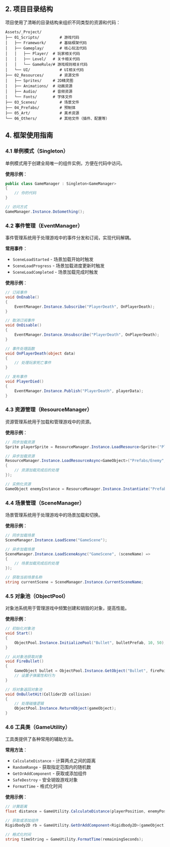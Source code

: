 ## 2. 项目目录结构

项目使用了清晰的目录结构来组织不同类型的资源和代码：

```
Assets/_Project/
├── 01_Scripts/         # 游戏代码
│   ├── Framework/      # 基础框架代码
│   ├── Gameplay/       # 核心玩法代码
│   │   ├── Player/  # 玩家相关代码
│   │   ├── Level/   # 关卡相关代码
│   │   └── GameRule/# 游戏规则相关代码
│   └── UI/             # UI相关代码
├── 02_Resources/       # 资源文件
│   ├── Sprites/     # 2D精灵图
│   ├── Animations/  # 动画资源
│   ├── Audio/       # 音频资源
│   └── Fonts/       # 字体文件
├── 03_Scenes/          # 场景文件
├── 04_Prefabs/         # 预制体
├── 05_Art/             # 美术资源
└── 06_Others/          # 其他文件（插件、配置等）
```

## 4. 框架使用指南

### 4.1 单例模式（Singleton）

单例模式用于创建全局唯一的组件实例，方便在代码中访问。

**使用示例**：
```csharp
public class GameManager : Singleton<GameManager>
{
    // 你的代码
}

// 访问方式
GameManager.Instance.DoSomething();
```

### 4.2 事件管理（EventManager）

事件管理系统用于处理游戏中的事件分发和订阅，实现代码解耦。

**常用事件**：
- `SceneLoadStarted` - 场景加载开始时触发
- `SceneLoadProgress` - 场景加载进度更新时触发
- `SceneLoadCompleted` - 场景加载完成时触发

**使用示例**：
```csharp
// 订阅事件
void OnEnable()
{
    EventManager.Instance.Subscribe("PlayerDeath", OnPlayerDeath);
}

// 取消订阅事件
void OnDisable()
{
    EventManager.Instance.Unsubscribe("PlayerDeath", OnPlayerDeath);
}

// 事件处理函数
void OnPlayerDeath(object data)
{
    // 处理玩家死亡事件
}

// 发布事件
void PlayerDied()
{
    EventManager.Instance.Publish("PlayerDeath", playerData);
}
```

### 4.3 资源管理（ResourceManager）

资源管理系统用于加载和管理游戏中的资源。

**使用示例**：
```csharp
// 同步加载资源
Sprite playerSprite = ResourceManager.Instance.LoadResource<Sprite>("Player/PlayerIdle");

// 异步加载资源
ResourceManager.Instance.LoadResourceAsync<GameObject>("Prefabs/Enemy", (enemyPrefab) =>
{
    // 资源加载完成后的处理
});

// 实例化资源
GameObject enemyInstance = ResourceManager.Instance.Instantiate("Prefabs/Enemy", spawnPosition);
```

### 4.4 场景管理（SceneManager）

场景管理系统用于处理游戏中的场景加载和切换。

**使用示例**：
```csharp
// 同步加载场景
SceneManager.Instance.LoadScene("GameScene");

// 异步加载场景
SceneManager.Instance.LoadSceneAsync("GameScene", (sceneName) =>
{
    // 场景加载完成后的处理
});

// 获取当前场景名称
string currentScene = SceneManager.Instance.CurrentSceneName;
```

### 4.5 对象池（ObjectPool）

对象池系统用于管理游戏中频繁创建和销毁的对象，提高性能。

**使用示例**：
```csharp
// 初始化对象池
void Start()
{
    ObjectPool.Instance.InitializePool("Bullet", bulletPrefab, 10, 50);
}

// 从对象池获取对象
void FireBullet()
{
    GameObject bullet = ObjectPool.Instance.GetObject("Bullet", firePoint.position, Quaternion.identity);
    // 设置子弹属性和行为
}

// 将对象返回对象池
void OnBulletHit(Collider2D collision)
{
    // 处理碰撞逻辑
    ObjectPool.Instance.ReturnObject(gameObject);
}
```

### 4.6 工具类（GameUtility）

工具类提供了各种常用的辅助方法。

**常用方法**：
- `CalculateDistance` - 计算两点之间的距离
- `RandomRange` - 获取指定范围内的随机数
- `GetOrAddComponent` - 获取或添加组件
- `SafeDestroy` - 安全销毁游戏对象
- `FormatTime` - 格式化时间

**使用示例**：
```csharp
// 计算距离
float distance = GameUtility.CalculateDistance(playerPosition, enemyPosition);

// 获取或添加组件
Rigidbody2D rb = GameUtility.GetOrAddComponent<Rigidbody2D>(gameObject);

// 格式化时间
string timeString = GameUtility.FormatTime(remainingSeconds);
```